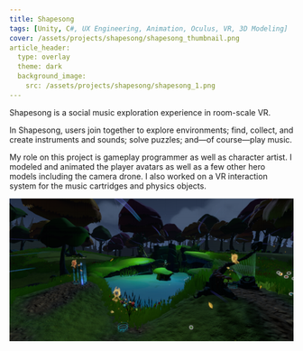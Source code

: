 ```yaml
---
title: Shapesong
tags: [Unity, C#, UX Engineering, Animation, Oculus, VR, 3D Modeling]
cover: /assets/projects/shapesong/shapesong_thumbnail.png
article_header:
  type: overlay
  theme: dark
  background_image:
    src: /assets/projects/shapesong/shapesong_1.png
---
```


Shapesong is a social music exploration experience in room-scale VR.

<!--more-->

In Shapesong, users join together to explore environments; find, collect, and create instruments and sounds; solve puzzles; and—of course—play music.

My role on this project is gameplay programmer as well as character artist. I modeled and animated the player avatars as well as a few other hero models including the camera drone. I also worked on a VR interaction system for the music cartridges and physics objects.

![image](/assets/projects/shapesong/shapesong_2.png)
